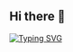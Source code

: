 ## Hi there 👋


[![Typing SVG](https://readme-typing-svg.herokuapp.com?font=Fira+Code&pause=1000&color=F7D51D&center=true&vCenter=true&width=435&lines=Welcome+to+my+profile!;Visited+by+1000%2B+developers)](https://git.io/typing-svg)

<!--
**Tanmayjoshi-3601/Tanmayjoshi-3601** is a ✨ _special_ ✨ repository because its `README.md` (this file) appears on your GitHub profile.

Here are some ideas to get you started:

- 🔭 I’m currently working on ...
- 🌱 I’m currently learning ...
- 👯 I’m looking to collaborate on ...
- 🤔 I’m looking for help with ...
- 💬 Ask me about ...
- 📫 How to reach me: ...
- 😄 Pronouns: ...
- ⚡ Fun fact: ...
-->
